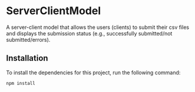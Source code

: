 # ServerClientModel

A server-client model that allows the users (clients) to submit their csv files and displays the submission status (e.g., successfully submitted/not submitted/errors).

## Installation

To install the dependencies for this project, run the following command:

```bash
npm install
